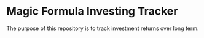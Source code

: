 # Magic Formula Investing Tracker

The purpose of this repository is to track investment returns over long term. 

